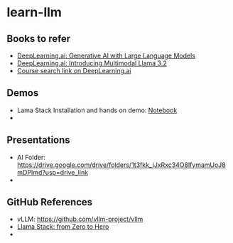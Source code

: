 # learn-llm

## Books to refer

- [DeepLearning.ai: Generative AI with Large Language Models](https://www.coursera.org/learn/generative-ai-with-llms?utm_campaign=WebsiteCoursesGAIA&utm_medium=institutions&utm_source=deeplearning-ai)
- [DeepLearning.ai: Introducing Multimodal Llama 3.2](https://www.deeplearning.ai/short-courses/introducing-multimodal-llama-3-2/)
- [Course search link on DeepLearning.ai](https://learn.deeplearning.ai/search?q=)

## Demos

- Lama Stack Installation and hands on demo: [Notebook](https://colab.research.google.com/drive/17t1OXoOhVboSkBMjqybgvH8V4vVZIjP-?usp=sharing#scrollTo=IPVNKOxYwvKH)
- 
## Presentations

- AI Folder: https://drive.google.com/drive/folders/1t3fkk_jJxRxc34O8lfymamUoJ8mDPImd?usp=drive_link 
- 

## GitHub References

- vLLM: https://github.com/vllm-project/vllm
- [Llama Stack: from Zero to Hero](https://github.com/meta-llama/llama-stack/tree/main/docs/zero_to_hero_guide)
- 
